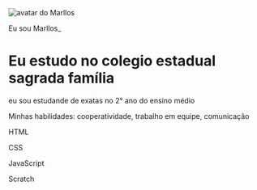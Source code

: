 <!DOCTYPE html>
<html lang="pt-br">
<head>
    <meta charset="UTF-8">
    <meta name="viewport" content="width=device-width, initial-scale=1.0">
    <link rel="stylesheet" href="style.css">
    <title>Meu portfólio</title>
</head>
<body>
    <img src="img/avatar-perfil.png" alt="avatar do Marllos" srcset="">
    <p>Eu sou Marllos_</p>
    <h1>Eu estudo no colegio estadual sagrada família </h1>
    <p> eu sou estudande de exatas no 2° ano do ensino médio </p>
    <p>Minhas habilidades: cooperatividade, trabalho em equipe, comunicação</p>
    <div>
            <p>HTML</p>
            <p>CSS</p>
            <p>JavaScript</p>
            <p>Scratch</p>
    </div>
</body>
</html>
